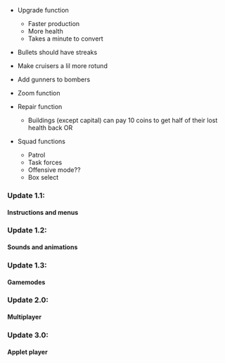 - Upgrade function
	- Faster production
	- More health
	- Takes a minute to convert
- Bullets should have streaks
- Make cruisers a lil more rotund
- Add gunners to bombers

- Zoom function
- Repair function
	- Buildings (except capital) can pay 10 coins to get half of their lost health back OR
- Squad functions
	- Patrol
	- Task forces
	- Offensive mode??
	- Box select

### Update 1.1:
#### Instructions and menus

### Update 1.2:
#### Sounds and animations

### Update 1.3:
#### Gamemodes

### Update 2.0:
#### Multiplayer

### Update 3.0:
#### Applet player
